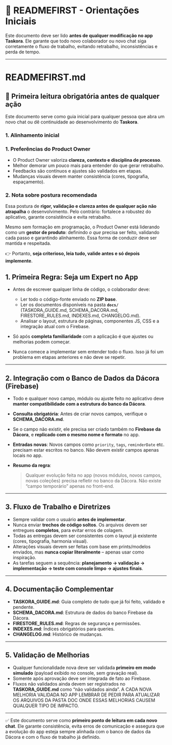 # 📖 READMEFIRST - Orientações Iniciais

Este documento deve ser lido **antes de qualquer modificação no app Taskora**. Ele garante que todo novo colaborador ou novo chat siga corretamente o fluxo de trabalho, evitando retrabalho, inconsistências e perda de tempo.

---

# READMEFIRST.md

## 📌 Primeira leitura obrigatória antes de qualquer ação

Este documento serve como guia inicial para qualquer pessoa que abra um novo chat ou dê continuidade ao desenvolvimento do **Taskora**.

### 1. Alinhamento inicial


### 1. Preferências do Product Owner

* O Product Owner valoriza **clareza, contexto e disciplina de processo**.
* Melhor demorar um pouco mais para entender do que gerar retrabalho.
* Feedbacks são contínuos e ajustes são validados em etapas.
* Mudanças visuais devem manter consistência (cores, tipografia, espaçamento).

### 2. Nota sobre postura recomendada

Essa postura de **rigor, validação e clareza antes de qualquer ação** **não atrapalha** o desenvolvimento. Pelo contrário: fortalece a robustez do aplicativo, garante consistência e evita retrabalho.

Mesmo sem formação em programação, o Product Owner está liderando como um **gestor de produto**: definindo *o que* precisa ser feito, validando cada passo e garantindo alinhamento. Essa forma de conduzir deve ser mantida e respeitada.

👉 Portanto, **seja criterioso, leia tudo, valide antes e só depois implemente**.


## 1. Primeira Regra: Seja um **Expert no App**

* Antes de escrever qualquer linha de código, o colaborador deve:

  * Ler todo o código-fonte enviado no **ZIP base**.
  * Ler os documentos disponíveis na pasta **`docs/`** (TASKORA\_GUIDE.md, SCHEMA\_DACORA.md, FIRESTORE\_RULES.md, INDEXES.md, CHANGELOG.md).
  * Analisar o layout, estrutura de páginas, componentes JS, CSS e a integração atual com o Firebase.
* Só após **completa familiaridade** com a aplicação é que ajustes ou melhorias podem começar.
* Nunca comece a implementar sem entender todo o fluxo. Isso já foi um problema em etapas anteriores e não deve se repetir.

---

## 2. Integração com o Banco de Dados da Dácora (Firebase)

* Todo e qualquer novo campo, módulo ou ajuste feito no aplicativo deve **manter compatibilidade com a estrutura do banco da Dácora**.
* **Consulta obrigatória**: Antes de criar novos campos, verifique o **SCHEMA\_DACORA.md**.
* Se o campo não existir, ele precisa ser criado também no **Firebase da Dácora**, e **replicado com o mesmo nome e formato** no app.
* **Entradas novas**: Novos campos como `priority`, `tags`, `reminderDate` etc. precisam estar escritos no banco. Não devem existir campos apenas locais no app.
* **Resumo da regra**:

  > Qualquer evolução feita no app (novos módulos, novos campos, novas coleções) precisa refletir no banco da Dácora. Não existe “campo temporário” apenas no front-end.

---

## 3. Fluxo de Trabalho e Diretrizes

* Sempre validar com o usuário **antes de implementar**.
* Nunca enviar **trechos de código soltos**. Os arquivos devem ser entregues **completos**, para evitar erros de colagem.
* Todas as entregas devem ser consistentes com o layout já existente (cores, tipografia, harmonia visual).
* Alterações visuais devem ser feitas com base em prints/modelos enviados, mas **nunca copiar literalmente** – apenas usar como inspiração.
* As tarefas seguem a sequência: **planejamento → validação → implementação → teste com console limpo → ajustes finais**.

---

## 4. Documentação Complementar

* **TASKORA\_GUIDE.md**: Guia completo de tudo que já foi feito, validado e pendente.
* **SCHEMA\_DACORA.md**: Estrutura de dados do banco Firebase da Dácora.
* **FIRESTORE\_RULES.md**: Regras de segurança e permissões.
* **INDEXES.md**: Índices obrigatórios para queries.
* **CHANGELOG.md**: Histórico de mudanças.

---

## 5. Validação de Melhorias

* Qualquer funcionalidade nova deve ser validada **primeiro em modo simulado** (payload exibido no console, sem gravação real).
* Somente após aprovação deve ser integrada de fato ao Firebase.
* Fluxos não validados ainda devem ser registrados no **TASKORA\_GUIDE.md** como “não validados ainda”.
A CADA NOVA MELHORIA VALIDADA NO APP LEMBRAR DE PEDIR PARA ATUALIZAR OS ARQUIVOS DA PASTA DOC ONDE ESSAS MELHORIAS CAUSEM QUALQUER TIPO DE IMPACTO.

---

✅ Este documento serve como **primeiro ponto de leitura em cada novo chat**.
Ele garante consistência, evita erros de comunicação e assegura que a evolução do app esteja sempre alinhada com o banco de dados da Dácora e com o fluxo de trabalho já definido.
